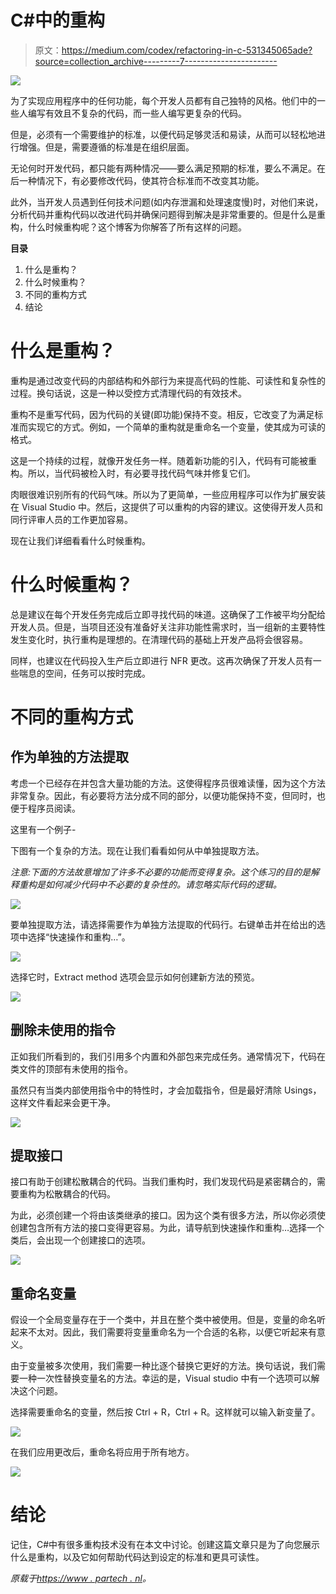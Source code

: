 # C#中的重构

> 原文：<https://medium.com/codex/refactoring-in-c-531345065ade?source=collection_archive---------7----------------------->

![](img/7fc8577ad74f95f0866b94d8e4e4db0e.png)

为了实现应用程序中的任何功能，每个开发人员都有自己独特的风格。他们中的一些人编写有效且不复杂的代码，而一些人编写更复杂的代码。

但是，必须有一个需要维护的标准，以便代码足够灵活和易读，从而可以轻松地进行增强。但是，需要遵循的标准是在组织层面。

无论何时开发代码，都只能有两种情况——要么满足预期的标准，要么不满足。在后一种情况下，有必要修改代码，使其符合标准而不改变其功能。

此外，当开发人员遇到任何技术问题(如内存泄漏和处理速度慢)时，对他们来说，分析代码并重构代码以改进代码并确保问题得到解决是非常重要的。但是什么是重构，什么时候重构呢？这个博客为你解答了所有这样的问题。

**目录**

1.  什么是重构？
2.  什么时候重构？
3.  不同的重构方式
4.  结论

# 什么是重构？

重构是通过改变代码的内部结构和外部行为来提高代码的性能、可读性和复杂性的过程。换句话说，这是一种以受控方式清理代码的有效技术。

重构不是重写代码，因为代码的关键(即功能)保持不变。相反，它改变了为满足标准而实现它的方式。例如，一个简单的重构就是重命名一个变量，使其成为可读的格式。

这是一个持续的过程，就像开发任务一样。随着新功能的引入，代码有可能被重构。所以，当代码被检入时，有必要寻找代码气味并修复它们。

肉眼很难识别所有的代码气味。所以为了更简单，一些应用程序可以作为扩展安装在 Visual Studio 中。然后，这提供了可以重构的内容的建议。这使得开发人员和同行评审人员的工作更加容易。

现在让我们详细看看什么时候重构。

# 什么时候重构？

总是建议在每个开发任务完成后立即寻找代码的味道。这确保了工作被平均分配给开发人员。但是，当项目还没有准备好关注非功能性需求时，当一组新的主要特性发生变化时，执行重构是理想的。在清理代码的基础上开发产品将会很容易。

同样，也建议在代码投入生产后立即进行 NFR 更改。这再次确保了开发人员有一些喘息的空间，任务可以按时完成。

# 不同的重构方式

## 作为单独的方法提取

考虑一个已经存在并包含大量功能的方法。这使得程序员很难读懂，因为这个方法非常复杂。因此，有必要将方法分成不同的部分，以便功能保持不变，但同时，也便于程序员阅读。

这里有一个例子-

下图有一个复杂的方法。现在让我们看看如何从中单独提取方法。

*注意:下面的方法故意增加了许多不必要的功能而变得复杂。这个练习的目的是解释重构是如何减少代码中不必要的复杂性的。请忽略实际代码的逻辑。*

![](img/1804dd0af58cbac190d2cf4c4d75f36e.png)

要单独提取方法，请选择需要作为单独方法提取的代码行。右键单击并在给出的选项中选择“快速操作和重构…”。

![](img/6b50d8458b03df120cc66895f0bb14b5.png)

选择它时，Extract method 选项会显示如何创建新方法的预览。

![](img/df8d6805c13721d6286c8d4b53ec0c92.png)

## 删除未使用的指令

正如我们所看到的，我们引用多个内置和外部包来完成任务。通常情况下，代码在类文件的顶部有未使用的指令。

虽然只有当类内部使用指令中的特性时，才会加载指令，但是最好清除 Usings，这样文件看起来会更干净。

![](img/db97bf81d581880e22175cc6991bc01e.png)

## 提取接口

接口有助于创建松散耦合的代码。当我们重构时，我们发现代码是紧密耦合的，需要重构为松散耦合的代码。

为此，必须创建一个将由该类继承的接口。因为这个类有很多方法，所以你必须使创建包含所有方法的接口变得更容易。为此，请导航到快速操作和重构…选择一个类后，会出现一个创建接口的选项。

![](img/289583a57b19187e109b983cd660147e.png)

## 重命名变量

假设一个全局变量存在于一个类中，并且在整个类中被使用。但是，变量的命名听起来不太对。因此，我们需要将变量重命名为一个合适的名称，以便它听起来有意义。

由于变量被多次使用，我们需要一种比逐个替换它更好的方法。换句话说，我们需要一种一次性替换变量名的方法。幸运的是，Visual studio 中有一个选项可以解决这个问题。

选择需要重命名的变量，然后按 Ctrl + R，Ctrl + R。这样就可以输入新变量了。

![](img/8a5690ee171005d49316f10f0fbca079.png)

在我们应用更改后，重命名将应用于所有地方。

![](img/15b6f92004765a993035ddaa8b1df7a6.png)

# 结论

记住，C#中有很多重构技术没有在本文中讨论。创建这篇文章只是为了向您展示什么是重构，以及它如何帮助代码达到设定的标准和更具可读性。

*原载于*[*https://www . partech . nl*](https://www.partech.nl/nl/publicaties/2021/06/refactoring---c-sharp)*。*